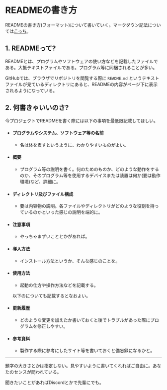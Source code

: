 ﻿READMEの書き方
=====

  READMEの書き方(フォーマット)について書いていく。マークダウン記法については[こっち](./HowToWriteMD.md)。

## 1. READMEって?

  READMEとは、プログラムやソフトウェアの使い方などを記載したファイルである。大抵テキストファイルである。プログラム等に同梱されることが多い。

  GitHubでは、ブラウザでリポジトリを閲覧する際に `README.md` というテキストファイルが見ているディレクトリにあると、READMEの内容がページ下に表示されるようになっている。

## 2. 何書きゃいいのさ?

  今プロジェクトでREADMEを書く際には以下の事項を最低限記載してほしい。

- #### プログラムやシステム、ソフトウェア等の名前

    - 名は体を表すというように、わかりやすいものがよい。

- #### 概要

    - プログラム等の説明を書く。何のためのものか、どのような動作をするのか、そのプログラム等を使用するデバイスまたは装置は何か(要は動作環境)など、詳細に。

- #### ディレクトリ及びファイル構成

    - 要は内容物の説明。各ファイルやディレクトリがどのような役割を持っているのかといった感じの説明を端的に。

- #### 注意事項

    - やっちゃまずいこととかがあれば。

- #### 導入方法

    - インストール方法というか、そんな感じのことを。

- #### 使用方法

    - 起動の仕方や操作方法などを記載する。

  以下のについても記載するとなおよい。

- #### 更新履歴

    - どのような変更を加えたか書いておくと後でトラブルがあった際にプログラムを修正しやすい。

- #### 参考資料

    - 製作する際に参考にしたサイト等を書いておくと備忘録になるかと。

----

  題字の大きさとかは指定しない。見やすいように書いてくれればご自由に。あなたのセンスが問われている。

  聞きたいことがあればDiscordとかで先輩にでも。